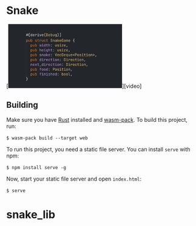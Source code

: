# Snake

[<img src="./thumbnail.png" alt="Thumbnail" width="300" />][video]<br/> 

## Building

Make sure you have [Rust](https://www.rust-lang.org) installed and
[wasm-pack](https://rustwasm.github.io/wasm-pack/). To build this project, run:

```
$ wasm-pack build --target web
```

To run this project, you need a static file server. You can install `serve` with
npm:

```
$ npm install serve -g
```

Now, start your static file server and open `index.html`:

```
$ serve
```
# snake_lib

